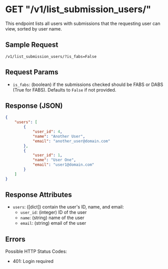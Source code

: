 # GET "/v1/list\_submission\_users/"
This endpoint lists all users with submissions that the requesting user can view, sorted by user name.

## Sample Request
`/v1/list_submission_users/?is_fabs=False`

## Request Params
- `is_fabs`: (boolean) if the submissions checked should be FABS or DABS (True for FABS). Defaults to `False` if not provided.

## Response (JSON)

```json
{
    "users": [
        {
            "user_id": 4,
            "name": "Another User",
            "email": "another_user@domain.com"
        },
        {
            "user_id": 1,
            "name": "User One",
            "email": "user1@domain.com"
        }
    ]
}
```

## Response Attributes

- `users`: ([dict]) contain the user's ID, name, and email:
    - `user_id`: (integer) ID of the user
    - `name`: (string) name of the user
    - `email`: (string) email of the user

## Errors
Possible HTTP Status Codes:

- 401: Login required